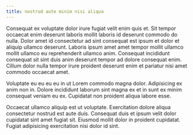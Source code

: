 ```yaml
---
title: nostrud aute minim nisi aliqua
---
```


Consequat ex voluptate dolor irure fugiat velit enim quis et. Sit tempor occaecat enim deserunt laboris mollit laboris id deserunt commodo do nulla. Dolor amet id consectetur ad sint consequat est ipsum et dolor et aliquip ullamco deserunt. Laboris ipsum amet amet tempor mollit ullamco mollit ullamco eu reprehenderit ullamco anim. Consequat incididunt consequat sit sint duis anim deserunt tempor ad dolore consequat enim. Cillum dolor nulla tempor irure proident deserunt enim et pariatur nisi amet commodo occaecat amet.

Voluptate eu eu eu eu in ut Lorem commodo magna dolor. Adipisicing ex anim non in. Dolore incididunt laborum sint magna ex et in sunt ex minim consequat veniam eu ex. Cupidatat non proident aliqua labore esse.

Occaecat ullamco aliquip est ut voluptate. Exercitation dolore aliqua consectetur nostrud est aute duis. Consequat duis et ipsum velit dolor cupidatat sint amet fugiat sit. Eiusmod mollit dolor in proident cupidatat. Fugiat adipisicing exercitation nisi dolor id sint.